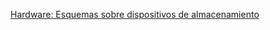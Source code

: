 [Hardware: Esquemas sobre dispositivos de almacenamiento](https://javnitram.github.io/HW-dispositivos-almacenamiento-html/1_sistemas_de_almacenamiento.markmap.html)
